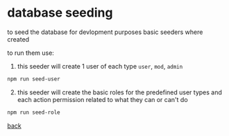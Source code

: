 # database seeding

to seed the database for devlopment purposes basic seeders where created

to run them use:

1. this seeder will create 1 user of each type `user`, `mod`, `admin`
```bash
npm run seed-user
```

2. this seeder will create the basic roles for the predefined user types and each action permission related to what they can or can't do
```bash
npm run seed-role
```

[back](_0_dev_log.md)
